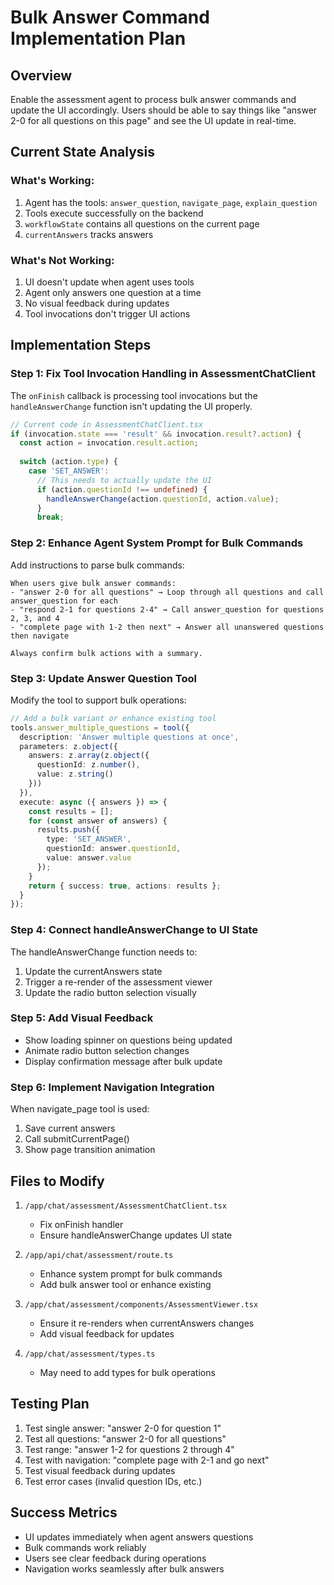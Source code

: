 # Bulk Answer Command Implementation Plan

## Overview
Enable the assessment agent to process bulk answer commands and update the UI accordingly. Users should be able to say things like "answer 2-0 for all questions on this page" and see the UI update in real-time.

## Current State Analysis

### What's Working:
1. Agent has the tools: `answer_question`, `navigate_page`, `explain_question`
2. Tools execute successfully on the backend
3. `workflowState` contains all questions on the current page
4. `currentAnswers` tracks answers

### What's Not Working:
1. UI doesn't update when agent uses tools
2. Agent only answers one question at a time
3. No visual feedback during updates
4. Tool invocations don't trigger UI actions

## Implementation Steps

### Step 1: Fix Tool Invocation Handling in AssessmentChatClient
The `onFinish` callback is processing tool invocations but the `handleAnswerChange` function isn't updating the UI properly.

```typescript
// Current code in AssessmentChatClient.tsx
if (invocation.state === 'result' && invocation.result?.action) {
  const action = invocation.result.action;
  
  switch (action.type) {
    case 'SET_ANSWER':
      // This needs to actually update the UI
      if (action.questionId !== undefined) {
        handleAnswerChange(action.questionId, action.value);
      }
      break;
```

### Step 2: Enhance Agent System Prompt for Bulk Commands
Add instructions to parse bulk commands:

```
When users give bulk answer commands:
- "answer 2-0 for all questions" → Loop through all questions and call answer_question for each
- "respond 2-1 for questions 2-4" → Call answer_question for questions 2, 3, and 4
- "complete page with 1-2 then next" → Answer all unanswered questions then navigate

Always confirm bulk actions with a summary.
```

### Step 3: Update Answer Question Tool
Modify the tool to support bulk operations:

```typescript
// Add a bulk variant or enhance existing tool
tools.answer_multiple_questions = tool({
  description: 'Answer multiple questions at once',
  parameters: z.object({
    answers: z.array(z.object({
      questionId: z.number(),
      value: z.string()
    }))
  }),
  execute: async ({ answers }) => {
    const results = [];
    for (const answer of answers) {
      results.push({
        type: 'SET_ANSWER',
        questionId: answer.questionId,
        value: answer.value
      });
    }
    return { success: true, actions: results };
  }
});
```

### Step 4: Connect handleAnswerChange to UI State
The handleAnswerChange function needs to:
1. Update the currentAnswers state
2. Trigger a re-render of the assessment viewer
3. Update the radio button selection visually

### Step 5: Add Visual Feedback
- Show loading spinner on questions being updated
- Animate radio button selection changes
- Display confirmation message after bulk update

### Step 6: Implement Navigation Integration
When navigate_page tool is used:
1. Save current answers
2. Call submitCurrentPage()
3. Show page transition animation

## Files to Modify

1. `/app/chat/assessment/AssessmentChatClient.tsx`
   - Fix onFinish handler
   - Ensure handleAnswerChange updates UI state

2. `/app/api/chat/assessment/route.ts`
   - Enhance system prompt for bulk commands
   - Add bulk answer tool or enhance existing

3. `/app/chat/assessment/components/AssessmentViewer.tsx`
   - Ensure it re-renders when currentAnswers changes
   - Add visual feedback for updates

4. `/app/chat/assessment/types.ts`
   - May need to add types for bulk operations

## Testing Plan

1. Test single answer: "answer 2-0 for question 1"
2. Test all questions: "answer 2-0 for all questions"
3. Test range: "answer 1-2 for questions 2 through 4"
4. Test with navigation: "complete page with 2-1 and go next"
5. Test visual feedback during updates
6. Test error cases (invalid question IDs, etc.)

## Success Metrics
- UI updates immediately when agent answers questions
- Bulk commands work reliably
- Users see clear feedback during operations
- Navigation works seamlessly after bulk answers
